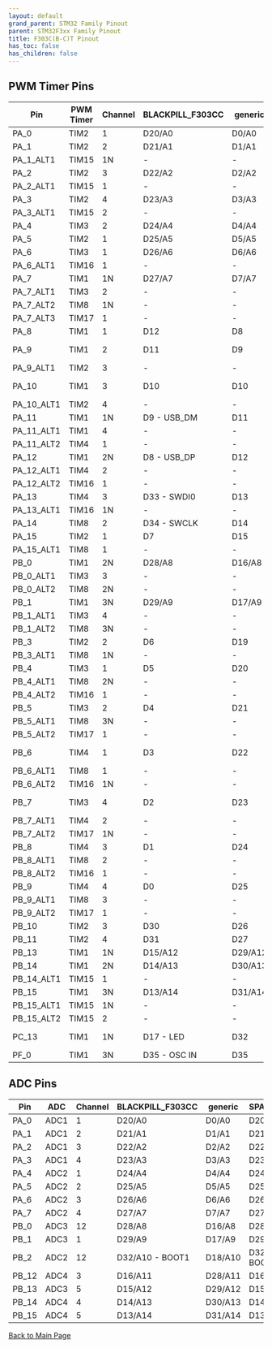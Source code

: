 ```yaml
---
layout: default
grand_parent: STM32 Family Pinout
parent: STM32F3xx Family Pinout
title: F303C(B-C)T Pinout
has_toc: false
has_children: false
---
```


## PWM Timer Pins

| Pin | PWM Timer | Channel | BLACKPILL_F303CC | generic | SPARKY_F303CC |
| --- | --- | --- | --- | --- | --- |
| PA_0 | TIM2 | 1 | D20/A0 | D0/A0 | D20/A0 |
| PA_1 | TIM2 | 2 | D21/A1 | D1/A1 | D21/A1 |
| PA_1_ALT1 | TIM15 | 1N | - | - | - |
| PA_2 | TIM2 | 3 | D22/A2 | D2/A2 | D22/A2 |
| PA_2_ALT1 | TIM15 | 1 | - | - | - |
| PA_3 | TIM2 | 4 | D23/A3 | D3/A3 | D23/A3 - RCX |
| PA_3_ALT1 | TIM15 | 2 | - | - | - |
| PA_4 | TIM3 | 2 | D24/A4 | D4/A4 | D24/A4 |
| PA_5 | TIM2 | 1 | D25/A5 | D5/A5 | D25/A5 |
| PA_6 | TIM3 | 1 | D26/A6 | D6/A6 | D26/A6 |
| PA_6_ALT1 | TIM16 | 1 | - | - | - |
| PA_7 | TIM1 | 1N | D27/A7 | D7/A7 | D27/A7 |
| PA_7_ALT1 | TIM3 | 2 | - | - | - |
| PA_7_ALT2 | TIM8 | 1N | - | - | - |
| PA_7_ALT3 | TIM17 | 1 | - | - | - |
| PA_8 | TIM1 | 1 | D12 | D8 | D12 |
| PA_9 | TIM1 | 2 | D11 | D9 | D11 - SCL MPU-9150 |
| PA_9_ALT1 | TIM2 | 3 | - | - | - |
| PA_10 | TIM1 | 3 | D10 | D10 | D10 - SDA MPU-9150 |
| PA_10_ALT1 | TIM2 | 4 | - | - | - |
| PA_11 | TIM1 | 1N | D9  - USB_DM | D11 | D9  - USB_DM |
| PA_11_ALT1 | TIM1 | 4 | - | - | - |
| PA_11_ALT2 | TIM4 | 1 | - | - | - |
| PA_12 | TIM1 | 2N | D8  - USB_DP | D12 | D8  - USB_DP |
| PA_12_ALT1 | TIM4 | 2 | - | - | - |
| PA_12_ALT2 | TIM16 | 1 | - | - | - |
| PA_13 | TIM4 | 3 | D33 - SWDI0 | D13 | D33 - SWDI0 |
| PA_13_ALT1 | TIM16 | 1N | - | - | - |
| PA_14 | TIM8 | 2 | D34 - SWCLK | D14 | D34 - SWCLK |
| PA_15 | TIM2 | 1 | D7 | D15 | D7 |
| PA_15_ALT1 | TIM8 | 1 | - | - | - |
| PB_0 | TIM1 | 2N | D28/A8 | D16/A8 | D28/A8 |
| PB_0_ALT1 | TIM3 | 3 | - | - | - |
| PB_0_ALT2 | TIM8 | 2N | - | - | - |
| PB_1 | TIM1 | 3N | D29/A9 | D17/A9 | D29/A9 |
| PB_1_ALT1 | TIM3 | 4 | - | - | - |
| PB_1_ALT2 | TIM8 | 3N | - | - | - |
| PB_3 | TIM2 | 2 | D6 | D19 | D6 |
| PB_3_ALT1 | TIM8 | 1N | - | - | - |
| PB_4 | TIM3 | 1 | D5 | D20 | D5  - LED_BLUE |
| PB_4_ALT1 | TIM8 | 2N | - | - | - |
| PB_4_ALT2 | TIM16 | 1 | - | - | - |
| PB_5 | TIM3 | 2 | D4 | D21 | D4  - LED_RED |
| PB_5_ALT1 | TIM8 | 3N | - | - | - |
| PB_5_ALT2 | TIM17 | 1 | - | - | - |
| PB_6 | TIM4 | 1 | D3 | D22 | D3  - UART1_TX or I2C1_SCL |
| PB_6_ALT1 | TIM8 | 1 | - | - | - |
| PB_6_ALT2 | TIM16 | 1N | - | - | - |
| PB_7 | TIM3 | 4 | D2 | D23 | D2  - UART1_RX or I2C1_SDC |
| PB_7_ALT1 | TIM4 | 2 | - | - | - |
| PB_7_ALT2 | TIM17 | 1N | - | - | - |
| PB_8 | TIM4 | 3 | D1 | D24 | D1  - CAN_RX |
| PB_8_ALT1 | TIM8 | 2 | - | - | - |
| PB_8_ALT2 | TIM16 | 1 | - | - | - |
| PB_9 | TIM4 | 4 | D0 | D25 | D0  - CAN_TX |
| PB_9_ALT1 | TIM8 | 3 | - | - | - |
| PB_9_ALT2 | TIM17 | 1 | - | - | - |
| PB_10 | TIM2 | 3 | D30 | D26 | D30 - UART3_TX |
| PB_11 | TIM2 | 4 | D31 | D27 | D31 - UART3_RX |
| PB_13 | TIM1 | 1N | D15/A12 | D29/A12 | D15/A12 |
| PB_14 | TIM1 | 2N | D14/A13 | D30/A13 | D14/A13 |
| PB_14_ALT1 | TIM15 | 1 | - | - | - |
| PB_15 | TIM1 | 3N | D13/A14 | D31/A14 | D13/A14 |
| PB_15_ALT1 | TIM15 | 1N | - | - | - |
| PB_15_ALT2 | TIM15 | 2 | - | - | - |
| PC_13 | TIM1 | 1N | D17 - LED | D32 | D17 - LED on Bluepill Board |
| PF_0 | TIM1 | 3N | D35 - OSC IN | D35 | D35 - OSC IN |


## ADC Pins

| Pin | ADC | Channel | BLACKPILL_F303CC | generic | SPARKY_F303CC |
| --- | --- | --- | --- | --- | --- |
| PA_0 | ADC1 | 1 | D20/A0 | D0/A0 | D20/A0 |
| PA_1 | ADC1 | 2 | D21/A1 | D1/A1 | D21/A1 |
| PA_2 | ADC1 | 3 | D22/A2 | D2/A2 | D22/A2 |
| PA_3 | ADC1 | 4 | D23/A3 | D3/A3 | D23/A3 - RCX |
| PA_4 | ADC2 | 1 | D24/A4 | D4/A4 | D24/A4 |
| PA_5 | ADC2 | 2 | D25/A5 | D5/A5 | D25/A5 |
| PA_6 | ADC2 | 3 | D26/A6 | D6/A6 | D26/A6 |
| PA_7 | ADC2 | 4 | D27/A7 | D7/A7 | D27/A7 |
| PB_0 | ADC3 | 12 | D28/A8 | D16/A8 | D28/A8 |
| PB_1 | ADC3 | 1 | D29/A9 | D17/A9 | D29/A9 |
| PB_2 | ADC2 | 12 | D32/A10 - BOOT1 | D18/A10 | D32/A10 - BOOT1 |
| PB_12 | ADC4 | 3 | D16/A11 | D28/A11 | D16/A11 |
| PB_13 | ADC3 | 5 | D15/A12 | D29/A12 | D15/A12 |
| PB_14 | ADC4 | 4 | D14/A13 | D30/A13 | D14/A13 |
| PB_15 | ADC4 | 5 | D13/A14 | D31/A14 | D13/A14 |


[Back to Main Page](../../)